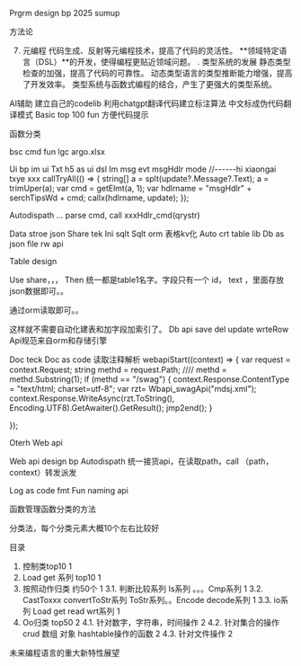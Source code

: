 Prgrm design bp 2025 sumup

方法论

7. 元编程
代码生成、反射等元编程技术，提高了代码的灵活性。
**领域特定语言（DSL）**的开发，使得编程更贴近领域问题。
. 类型系统的发展
静态类型检查的加强，提高了代码的可靠性。
动态类型语言的类型推断能力增强，提高了开发效率。
类型系统与函数式编程的结合，产生了更强大的类型系统。

AI辅助  建立自己的codelib
利用chatgpt翻译代码建立标注算法
中文标成伪代码翻译模式
Basic top 100 fun 方便代码提示

函数分类


bsc cmd fun lgc argo.xlsx

Ui bp im ui
Txt h5 as ui dsl
Im msg evt
msgHdlr mode
          //------hi xiaongai txye xxx 
          callTryAll(() =>
          {
              string[] a = splt(update?.Message?.Text);
              a = trimUper(a);
              var cmd = getElmt(a, 1);
              var hdlrname = "msgHdlr" + serchTipsWd + cmd;
              callx(hdlrname, update);
          });


Autodispath ...   parse cmd,  call    xxxHdlr_cmd(qrystr)

Data stroe  json
Share tek
Ini  sqlt
Sqlt orm 表格kv化
Auto crt table lib 
Db as json file rw api

Table design

Use share，，，
Then  统一都是table1名字。字段只有一个 id， text  ，里面存放json数据即可。。

通过orm读取即可。。

这样就不需要自动化建表和加字段加索引了。
Db api  save del update wrteRow
Api规范来自orm和存储引擎


Doc teck
Doc as code 
读取注释解析
 webapiStart((context) =>
 {
     var request = context.Request;
     string methd = request.Path;
   ////  methd = methd.Substring(1);
     if (methd == "/swag")
     {
         context.Response.ContentType = "text/html; charset=utf-8";
          var rzt= Wbapi_swagApi("mdsj.xml");
         context.Response.WriteAsync(rzt.ToString(), Encoding.UTF8).GetAwaiter().GetResult();
         jmp2end();
     }
                  
 });

Oterh
Web api 

Web api design  bp Autodispath 
统一接货api，在读取path，call （path，context）转发派发


Log as code fmt
Fun naming api

函数管理函数分类的方法

分类法，每个分类元素大概10个左右比较好

目录
1. 控制类top10	1
2. Load get 系列 top10	1
3. 按照动作归类  约50个	1
3.1. 判断比较系列 Is系列 。。。Cmp系列	1
3.2. CastToxxx  convertToStr系列 ToStr系列。。Encode decode系列	1
3.3. io系列 Load get read wrt系列	1
4. Oo归类  top50	2
4.1. 针对数字，字符串，时间操作	2
4.2. 针对集合的操作  crud  数组 对象 hashtable操作的函数	2
4.3. 针对文件操作	2


未来编程语言的重大新特性展望

